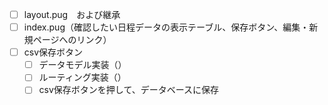 -[ ] layout.pug　および継承
- [ ] index.pug（確認したい日程データの表示テーブル、保存ボタン、編集・新規ページへのリンク）
- [ ] csv保存ボタン
  - [ ] データモデル実装（）
  - [ ] ルーティング実装（）
  - [ ] csv保存ボタンを押して、データベースに保存